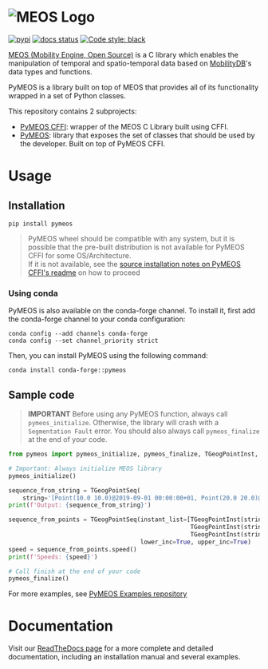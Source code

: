 # ![MEOS Logo](https://raw.githubusercontent.com/MobilityDB/PyMEOS/master/docs/images/PyMEOS%20Logo.png)

[![pypi](https://img.shields.io/pypi/v/pymeos.svg)](https://pypi.python.org/pypi/pymeos/)
[![docs status](https://readthedocs.org/projects/pymeos/badge/?version=latest)](https://pymeos.readthedocs.io/en/latest/)
[![Code style: black](https://img.shields.io/badge/code%20style-black-000000.svg)](https://github.com/psf/black)

[MEOS (Mobility Engine, Open Source)](https://www.libmeos.org/) is a C library which enables the manipulation of
temporal and spatio-temporal data based on [MobilityDB](https://mobilitydb.com/)'s data types and functions.

PyMEOS is a library built on top of MEOS that provides all of its functionality wrapped in a set of Python classes.

This repository contains 2 subprojects:

- [PyMEOS CFFI](./pymeos_cffi): wrapper of the MEOS C Library built using CFFI.
- [PyMEOS](./pymeos): library that exposes the set of classes that should be used by the developer. Built on top of
  PyMEOS CFFI.

# Usage

## Installation

````shell
pip install pymeos
````

> PyMEOS wheel should be compatible with any system, but it is possible that the pre-built distribution is
> not available for PyMEOS CFFI for some OS/Architecture.  
> If it is not available, see the [source installation notes on PyMEOS CFFI's readme](../pymeos_cffi#installation)
> on how to proceed

### Using conda

PyMEOS is also available on the conda-forge channel. To install it, first add the conda-forge channel to your conda
configuration:

````shell
conda config --add channels conda-forge
conda config --set channel_priority strict
````

Then, you can install PyMEOS using the following command:

````shell
conda install conda-forge::pymeos
````

## Sample code

> **IMPORTANT** Before using any PyMEOS function, always call `pymeos_initialize`. Otherwise, the library will
> crash with a `Segmentation Fault` error. You should also always call `pymeos_finalize` at the end of your code.

````python
from pymeos import pymeos_initialize, pymeos_finalize, TGeogPointInst, TGeogPointSeq

# Important: Always initialize MEOS library
pymeos_initialize()

sequence_from_string = TGeogPointSeq(
    string='[Point(10.0 10.0)@2019-09-01 00:00:00+01, Point(20.0 20.0)@2019-09-02 00:00:00+01, Point(10.0 10.0)@2019-09-03 00:00:00+01]')
print(f'Output: {sequence_from_string}')

sequence_from_points = TGeogPointSeq(instant_list=[TGeogPointInst(string='Point(10.0 10.0)@2019-09-01 00:00:00+01'),
                                                   TGeogPointInst(string='Point(20.0 20.0)@2019-09-02 00:00:00+01'),
                                                   TGeogPointInst(string='Point(10.0 10.0)@2019-09-03 00:00:00+01')],
                                     lower_inc=True, upper_inc=True)
speed = sequence_from_points.speed()
print(f'Speeds: {speed}')

# Call finish at the end of your code
pymeos_finalize()
````

For more examples, see [PyMEOS Examples repository](https://github.com/MobilityDB/PyMEOS-Examples)

# Documentation

Visit our [ReadTheDocs page](https://pymeos.readthedocs.io/en/latest/) for a more complete and detailed documentation,
including an installation manual and several examples.